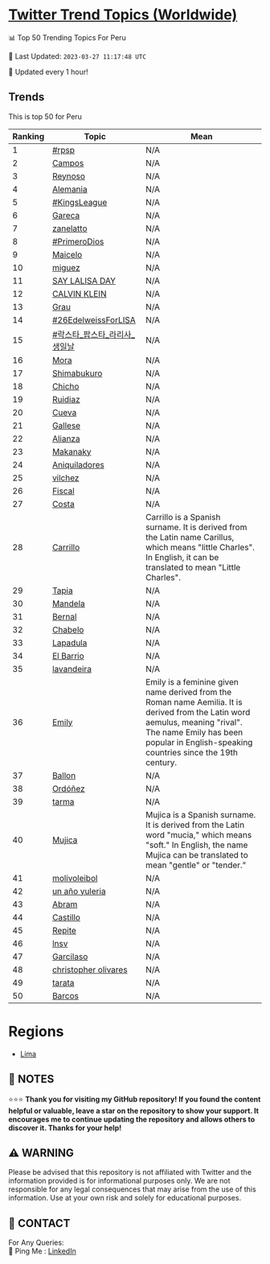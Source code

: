 [Twitter Trend Topics (Worldwide)](https://github.com/ErcinDedeoglu/Twitter-Trend-Topics)
==========


📊 Top 50 Trending Topics For Peru

📆 Last Updated: `2023-03-27 11:17:48 UTC`

🔧 Updated every 1 hour!


## Trends

This is top 50 for Peru

| Ranking | Topic | Mean |
| ------- | ------------ | ------------ |
| 1 | [#rpsp](http://twitter.com/search?q=%23rpsp) | N/A |
| 2 | [Campos](http://twitter.com/search?q=Campos) | N/A |
| 3 | [Reynoso](http://twitter.com/search?q=Reynoso) | N/A |
| 4 | [Alemania](http://twitter.com/search?q=Alemania) | N/A |
| 5 | [#KingsLeague](http://twitter.com/search?q=%23KingsLeague) | N/A |
| 6 | [Gareca](http://twitter.com/search?q=Gareca) | N/A |
| 7 | [zanelatto](http://twitter.com/search?q=zanelatto) | N/A |
| 8 | [#PrimeroDios](http://twitter.com/search?q=%23PrimeroDios) | N/A |
| 9 | [Maicelo](http://twitter.com/search?q=Maicelo) | N/A |
| 10 | [miguez](http://twitter.com/search?q=miguez) | N/A |
| 11 | [SAY LALISA DAY](http://twitter.com/search?q=SAY+LALISA+DAY) | N/A |
| 12 | [CALVIN KLEIN](http://twitter.com/search?q=CALVIN+KLEIN) | N/A |
| 13 | [Grau](http://twitter.com/search?q=Grau) | N/A |
| 14 | [#26EdelweissForLISA](http://twitter.com/search?q=%2326EdelweissForLISA) | N/A |
| 15 | [#락스타_팝스타_라리사_생일날](http://twitter.com/search?q=%23%eb%9d%bd%ec%8a%a4%ed%83%80_%ed%8c%9d%ec%8a%a4%ed%83%80_%eb%9d%bc%eb%a6%ac%ec%82%ac_%ec%83%9d%ec%9d%bc%eb%82%a0) | N/A |
| 16 | [Mora](http://twitter.com/search?q=Mora) | N/A |
| 17 | [Shimabukuro](http://twitter.com/search?q=Shimabukuro) | N/A |
| 18 | [Chicho](http://twitter.com/search?q=Chicho) | N/A |
| 19 | [Ruidiaz](http://twitter.com/search?q=Ruidiaz) | N/A |
| 20 | [Cueva](http://twitter.com/search?q=Cueva) | N/A |
| 21 | [Gallese](http://twitter.com/search?q=Gallese) | N/A |
| 22 | [Alianza](http://twitter.com/search?q=Alianza) | N/A |
| 23 | [Makanaky](http://twitter.com/search?q=Makanaky) | N/A |
| 24 | [Aniquiladores](http://twitter.com/search?q=Aniquiladores) | N/A |
| 25 | [vilchez](http://twitter.com/search?q=vilchez) | N/A |
| 26 | [Fiscal](http://twitter.com/search?q=Fiscal) | N/A |
| 27 | [Costa](http://twitter.com/search?q=Costa) | N/A |
| 28 | [Carrillo](http://twitter.com/search?q=Carrillo) | Carrillo is a Spanish surname. It is derived from the Latin name Carillus, which means "little Charles". In English, it can be translated to mean "Little Charles". |
| 29 | [Tapia](http://twitter.com/search?q=Tapia) | N/A |
| 30 | [Mandela](http://twitter.com/search?q=Mandela) | N/A |
| 31 | [Bernal](http://twitter.com/search?q=Bernal) | N/A |
| 32 | [Chabelo](http://twitter.com/search?q=Chabelo) | N/A |
| 33 | [Lapadula](http://twitter.com/search?q=Lapadula) | N/A |
| 34 | [El Barrio](http://twitter.com/search?q=El+Barrio) | N/A |
| 35 | [lavandeira](http://twitter.com/search?q=lavandeira) | N/A |
| 36 | [Emily](http://twitter.com/search?q=Emily) | Emily is a feminine given name derived from the Roman name Aemilia. It is derived from the Latin word aemulus, meaning "rival". The name Emily has been popular in English-speaking countries since the 19th century. |
| 37 | [Ballon](http://twitter.com/search?q=Ballon) | N/A |
| 38 | [Ordóñez](http://twitter.com/search?q=Ord%c3%b3%c3%b1ez) | N/A |
| 39 | [tarma](http://twitter.com/search?q=tarma) | N/A |
| 40 | [Mujica](http://twitter.com/search?q=Mujica) | Mujica is a Spanish surname. It is derived from the Latin word "mucia," which means "soft." In English, the name Mujica can be translated to mean "gentle" or "tender." |
| 41 | [molivoleibol](http://twitter.com/search?q=molivoleibol) | N/A |
| 42 | [un año yuleria](http://twitter.com/search?q=un+a%c3%b1o+yuleria) | N/A |
| 43 | [Abram](http://twitter.com/search?q=Abram) | N/A |
| 44 | [Castillo](http://twitter.com/search?q=Castillo) | N/A |
| 45 | [Repite](http://twitter.com/search?q=Repite) | N/A |
| 46 | [lnsv](http://twitter.com/search?q=lnsv) | N/A |
| 47 | [Garcilaso](http://twitter.com/search?q=Garcilaso) | N/A |
| 48 | [christopher olivares](http://twitter.com/search?q=christopher+olivares) | N/A |
| 49 | [tarata](http://twitter.com/search?q=tarata) | N/A |
| 50 | [Barcos](http://twitter.com/search?q=Barcos) | N/A |



# Regions

* [Lima](</Peru/Lima.md>)



## 📝 NOTES

⭐⭐⭐ **Thank you for visiting my GitHub repository! If you found the content helpful or valuable, leave a star on the repository to show your support. It encourages me to continue updating the repository and allows others to discover it. Thanks for your help!**


## ⚠️ WARNING

Please be advised that this repository is not affiliated with Twitter and the information provided is for informational purposes only. We are not responsible for any legal consequences that may arise from the use of this information. Use at your own risk and solely for educational purposes.


## 📨 CONTACT

 For Any Queries:  
            🏓 Ping Me : [LinkedIn](https://www.linkedin.com/in/ercindedeoglu/)
